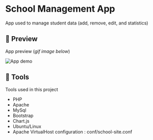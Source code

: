 # School Management App

App used to manage student data (add, remove, edit, and statistics)

## 📱 Preview

App preview (_gif image below_)

![App demo](./assets/preview/)

## 🔨 Tools

Tools used in this project

- PHP
- Apache
- MySql
- Bootstrap
- Chart.js
- Ubuntu/Linux
- Apache VirtualHost configuration : conf/school-site.conf
